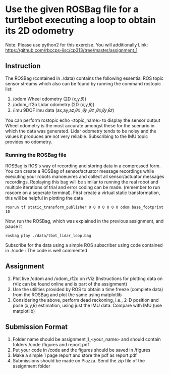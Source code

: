 # Use the given ROSBag file for a turtlebot executing a loop to obtain its 2D odometry

Note: Please use python2 for this exercise. You will additionally
Link: https://github.com/rbccps-iisc/cp313/tree/master/assignment_1


## Instruction
The ROSBag (contained in ./data) contains the following essential ROS topic sensor streams which also can be
found by running the command rostopic list:
1. /odom Wheel odometry (2D (x,y,𝜃))
2. /odom_rf2o Lidar odometry (2D (x,y,𝜃))
3. /imu 9DOF imu data (ax,ay,az,𝜃𝑥̇ ,𝜃𝑦̇ ,𝜃𝑧̇ ,𝜃𝑥,𝜃𝑦,𝜃𝑧)

You can perform rostopic echo <topic_name> to display the sensor output
Wheel odometry is the most accurate amongst these for the scenario in which the data was
generated. Lidar odometry tends to be noisy and the values it produces are not very reliable.
Subscribing to the IMU topic provides no odometry.

### Running the ROSBag file 
ROSBag is ROS's way of recording and storing data in a compressed form. You can create a ROSBag of sensor/actuator message recordings while 
executing your robots manoeuvres and collect all sensor/actuator messages recordings. Replaying this bag will be similar to running the real robot and multiple iterations 
of trial and error coding can be made.
(remember to run roscore on a seperate terminal).
First create a virtual static transformation, this will be helpful in plotting the data
```
rosrun tf static_transform_publisher 0 0 0 0 0 0 0 odom base_footprint 10
```
Now, run the ROSBag, which was explained in the previous assignment, and pause it
```
rosbag play ./data/tbot_lidar_loop.bag
```
Subscribe for the data using a simple ROS subscriber using code contained in ./code :
The code is well commented

## Assignment
1. Plot live /odom and /odom_rf2o on rViz (Instructions for plotting data on rViz can be found online and is part of the assignment)
2. Use the utilities provided by ROS to obtain a time freeze (complete data) from the ROSBag and plot the same using matplotlib
3. Considering the above, perform dead reckoning, i.e., 2-D position and pose (x,y,𝜃) estimation, using just the IMU data. Compare with IMU (use matplotlib)

## Submission Format
1. Folder name should be assignment_1_<your_name> and should contain folders /code /figures and report.pdf
2. Put your code in /code and the figures should be saved in /figures 
3. Make a simple 1 page report and store the pdf as report.pdf
4. Submissions should be made on Piazza. Send the zip file of the assignment folder

